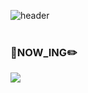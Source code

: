 ![header](https://capsule-render.vercel.app/api?type=waving&color=0:2EAC3D,100:7DC1E1&height=300&section=header&text=import%20%20com.LING_LING&fontSize=50)
<br>
<br>
<h3>📒NOW_ING✏️</h3>
<img src="https://img.shields.io/badge/SPRING-399240?style=flat-square&logo=#6DB33F&logoColor=white"/>&nbsp
